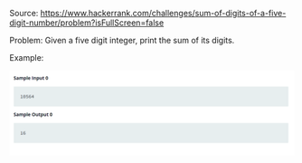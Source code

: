 Source: https://www.hackerrank.com/challenges/sum-of-digits-of-a-five-digit-number/problem?isFullScreen=false

Problem: Given a five digit integer, print the sum of its digits.

Example: 

![](2022-07-30-08-45-36.png)